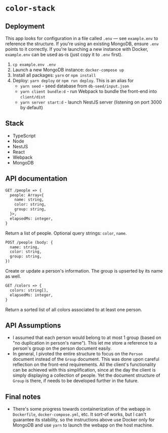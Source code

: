 # `color-stack`

## Deployment

This app looks for configuration in a file called `.env` — see `example.env` to reference the structure. If you're using an existing MongoDB, ensure `.env` points to it correctly. If you're launching a new instance with Docker, `example.env` can be used as-is (just copy it to `.env` first).

1. `cp example.env .env`
1. Launch a new MongoDB instance: `docker-compose up`
1. Install all packages: `yarn` or `npm install`
1. Deploy: `yarn deploy` or `npm run deploy`. This is an alias for
   - `yarn seed` - seed database from `db-seed/input.json`
   - `yarn client bundle:d` - run Webpack to bundle the front-end into `client/dist`
   - `yarn server start:d` - launch NestJS server (listening on port 3000 by default)

## Stack

- TypeScript
- Node
- NestJS
- React
- Webpack
- MongoDB

## API documentation

```txt
GET /people => {
  people: Array<{
    name: string,
    color: string,
    group: string,
  }>,
  elapsedMs: integer,
}
```

Return a list of people. Optional query strings: `color`, `name`.

```txt
POST /people (body: {
  name: string,
  color: string,
  group: string,
})
```

Create or update a person's information. The group is upserted by its name as well.

```txt
GET /colors => {
  colors: string[],
  elapsedMs: integer,
}
```

Return a sorted list of all colors associated to at least one person.

## API Assumptions

- I assumed that each person would belong to at most 1 group (based on "no duplication in person's name"). This let me store a reference to a person's group on the person document easily.
- In general, I pivoted the entire structure to focus on the `Person` document instead of the `Group` document. This was done upon careful reflection on the front-end requirements. All the client's functionality can be achieved with this simplification, since at the day the client is simply displaying a collection of people. Yet the document structure of `Group` is there, if needs to be developed further in the future.

## Final notes

- There's some progress towards containerization of the webapp in `Dockerfile`, `docker-compose.yml`, etc. It sort-of works, but I can't guarantee its stability, so the instructions above use Docker only for MongoDB and use `yarn` to launch the webapp on the host machine.
